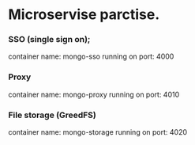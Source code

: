 # Microservise parctise.

### SSO (single sign on);
container name: mongo-sso
running on port: 4000

### Proxy
container name: mongo-proxy
running on port: 4010

### File storage (GreedFS)
container name: mongo-storage
running on port: 4020